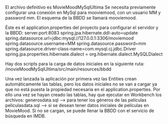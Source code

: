 El archivo definitivo es MovieMoodMySqlUltima
Se necesita previamente configurar una conexión en MySql para mooviemood, con un usuario MM y password mm. El esquema de la BBDD se llamará mooviemood.

Éste es el application.properties del proyecto para configurar el servidor y la BBDD:
   server.port:8083
   spring.jpa.hibernate.ddl-auto=update
   spring.datasource.url=jdbc:mysql://127.0.0.1:3306/moviemood
   spring.datasource.username=MM
   spring.datasource.password=mm
   spring.datasource.driver-class-name=com.mysql.cj.jdbc.Driver
   spring.jpa.properties.hibernate.dialect = org.hibernate.dialect.MySQLDialect
  
Hay dos scripts para la carga de datos iniciales en la siguiente ruta:
    /movieMoodMySqlUltima/src/main/resources/bbdd

Una vez lanzada la aplicación por primera vez las Entities crean automáticamente las tablas, pero los datos
iniciales no se van a cargar ya que no está puesta la propiedad necesaria en el application.properties.
Por ello una vez se hayan creado las tablas, hay que ejecutar en Workbench los archivos: 
    generosdata.sql --> para tener los géneros de las películas
    peliculasdata.sql --> si se desean tener datos iniciales de películas en MovieMood. Si no se cargan, 
                          se puede llenar la BBDD con el servicio de búsqueda en IMDB.

  
